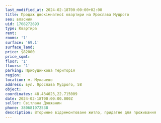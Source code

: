 ```yaml
---
last_modified_at: 2024-02-18T00:00:00+02:00
title: Продаж двокімнатної квартири на Ярослава Мудрого
seo: власник
uid: 1708272693
type: Квартира
rent:
rooms: '1'
surface: '69.1'
surface_land:
price: $82000
price_sqmt:
floor: '1'
floors: '1'
parking: Прибудинкова територія
region:
location: м. Мукачево
address: вул. Ярослава Мудрого, 58
object:
coordinates: 48.434023,22.715009
date: 2024-02-18T00:00:00.000Z
seller: Світлана Довжанин
phone: 380681972538
description: Вторинне відремонтоване житло, придатне для проживання
---
```

